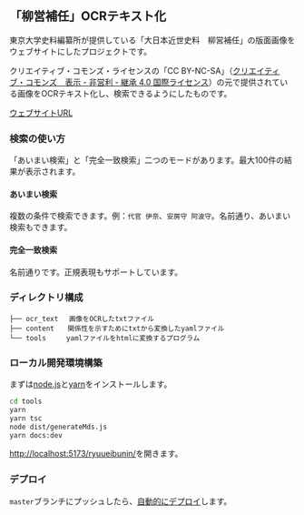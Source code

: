 ## 「柳営補任」OCRテキスト化

東京大学史料編纂所が提供している「大日本近世史料　柳営補任」の版面画像をウェブサイトにしたプロジェクトです。

クリエイティブ・コモンズ・ライセンスの「CC BY-NC-SA」（[クリエイティブ・コモンズ　表示 - 非営利 - 継承 4.0 国際ライセンス](https://creativecommons.org/licenses/by-nc-sa/4.0/deed.ja)）の元で提供されている画像をOCRテキスト化し、検索できるようにしたものです。

[ウェブサイトURL](https://bakuhu-shokusei.github.io/ryuueibunin/)

### 検索の使い方

「あいまい検索」と「完全一致検索」二つのモードがあります。最大100件の結果が表示されます。

#### あいまい検索

複数の条件で検索できます。例：`代官 伊奈`、`安房守 阿波守`。名前通り、あいまい検索もできます。

#### 完全一致検索

名前通りです。正規表現もサポートしています。

### ディレクトリ構成

```
├── ocr_text 　画像をOCRしたtxtファイル
├── content　　関係性を示すためにtxtから変換したyamlファイル
└── tools　　　yamlファイルをhtmlに変換するプログラム
```

### ローカル開発環境構築

まずは[node.js](https://nodejs.org/)と[yarn](https://yarnpkg.com/)をインストールします。

```bash
cd tools
yarn
yarn tsc
node dist/generateMds.js
yarn docs:dev
```

[http://localhost:5173/ryuueibunin/](http://localhost:5173/ryuueibunin/)を開きます。

### デプロイ

`master`ブランチにプッシュしたら、[自動的にデプロイ](https://github.com/bakuhu-shokusei/ryuueibunin/actions)します。
